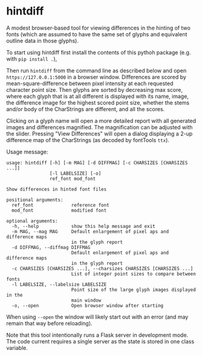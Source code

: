 hintdiff
========

A modest browser-based tool for viewing differences in the hinting of
two fonts (which are assumed to have the same set of glyphs and 
equivalent outline data in those glyphs).

To start using hintdiff first install the contents of this pythoh package (e.g.
with `pip install .`),

Then run `hintdiff` from the command line as described below and open 
`https://127.0.0.1:5000` in a browser window. Differences are scored by 
mean-square-difference between pixel intensity at each requested character 
point size. Then glyphs are sorted by decreasing max score, where each
glyph that is at all different is displayed with its name, image, the 
difference image for the highest scored point size, whether the stems and/or
body of the CharStrings are different, and all the scores.

Clicking on a glyph name will open a more detailed report with all generated
images and differences magnified. The magnification can be adjusted with
the slider. Pressing "View Differences" will open a dialog displaying a 
2-up difference map of the CharStrings (as decoded by fontTools `ttx`).

Usage message:

```
usage: hintdiff [-h] [-m MAG] [-d DIFFMAG] [-c CHARSIZES [CHARSIZES ...]]
                [-l LABELSIZE] [-o]
                ref_font mod_font

Show differences in hinted font files

positional arguments:
  ref_font              reference font
  mod_font              modified font

optional arguments:
  -h, --help            show this help message and exit
  -m MAG, --mag MAG     Default enlargement of pixel aps and difference maps
                        in the glyph report
  -d DIFFMAG, --diffmag DIFFMAG
                        Default enlargement of pixel aps and difference maps
                        in the glyph report
  -c CHARSIZES [CHARSIZES ...], --charsizes CHARSIZES [CHARSIZES ...]
                        List of integer point sizes to compare between fonts
  -l LABELSIZE, --labelsize LABELSIZE
                        Point size of the large glyph images displayed in the
                        main window
  -o, --open            Open browser window after starting
```

When using `--open` the window will likely start out with an error (and may
remain that way before reloading).

Note that this tool intentionally runs a Flask server in development mode.  The
code current requires a single server as the state is stored in one class
variable.
